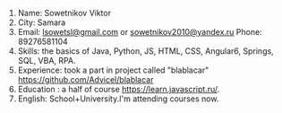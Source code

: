 1. Name: Sowetnikov Viktor
2. City: Samara
3. Email: lsowetsl@gmail.com or sowetnikov2010@yandex.ru Phone: 89276581104
4. Skills: the basics of Java, Python, JS, HTML, CSS, Angular6, Springs, SQL, VBA, RPA.
5. Experience: took a part in project called "blablacar" https://github.com/Advicel/blablacar
6. Education : a half of course https://learn.javascript.ru/.
7. English: School+University.I'm attending courses now.

